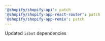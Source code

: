 ```yaml
---
'@shopify/shopify-api': patch
'@shopify/shopify-app-react-router': patch
'@shopify/shopify-app-remix': patch
---
```


Updated `isbot` dependencies
